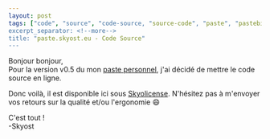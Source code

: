 ```yaml
---
layout: post
tags: ["code", "source", "code-source, "source-code", "paste", "pastebin"]
excerpt_separator: <!--more-->
title: "paste.skyost.eu - Code Source"
---
```


Bonjour bonjour,<br />
Pour la version v0.5 du mon [paste personnel](http://paste.skyost.eu/), j'ai décidé de mettre le code source en ligne.

Donc voilà, il est disponible ici sous [Skyolicense](http://www.skyost.eu/skyolicense.fr.txt). N'hésitez pas à m'envoyer vos retours sur la qualité et/ou l'ergonomie :smile:

C'est tout !<br />
-Skyost